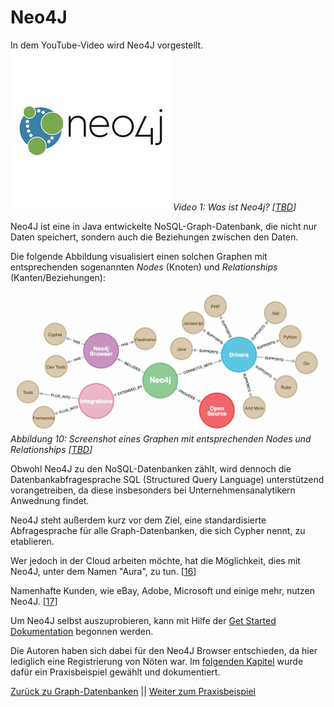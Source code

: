 # Neo4J

In dem YouTube-Video wird Neo4J vorgestellt.
[![Was ist Neo4J?](../images/neo4J.jpg)](https://www.youtube.com/watch?v=GM9bB4ytGao)
*Video 1: Was ist Neo4j? [[TBD](ttps://www.youtube.com/watch?v=GM9bB4ytGao)]*

Neo4J ist eine in Java entwickelte NoSQL-Graph-Datenbank, die nicht nur Daten speichert, sondern auch die Beziehungen zwischen den Daten.

Die folgende Abbildung visualisiert einen solchen Graphen mit  entsprechenden sogenannten *Nodes* (Knoten) und *Relationships* (Kanten/Beziehungen):

![Graph-Datenbank Neo4J](../images/Neo4J.png)
*Abbildung 10: Screenshot eines Graphen mit entsprechenden Nodes und Relationships [[TBD](https://neo4j.com/developer/get-started/)]*

Obwohl Neo4J zu den NoSQL-Datenbanken zählt, wird dennoch die Datenbankabfragesprache SQL (Structured Query Language) unterstützend vorangetreiben, da diese insbesonders bei Unternehmensanalytikern Anwednung findet.

Neo4J steht außerdem kurz vor dem Ziel, eine standardisierte Abfragesprache für alle Graph-Datenbanken, die sich Cypher nennt, zu etablieren.

Wer jedoch in der Cloud arbeiten möchte, hat die Möglichkeit, dies mit Neo4J, unter dem Namen "Aura", zu tun. [[16](https://www.bigdata-insider.de/graph-datenbanken-a-887332/)]

Namenhafte Kunden, wie eBay, Adobe, Microsoft und einige mehr, nutzen Neo4J. [[17](https://neo4j.com/customers/?ref=home)]

Um Neo4J selbst auszuprobieren, kann mit Hilfe der [Get Started Dokumentation](https://neo4j.com/developer/get-started/) begonnen werden.

Die Autoren haben sich dabei für den Neo4J Browser entschieden, da hier lediglich eine Registrierung von Nöten war. Im [folgenden Kapitel](./Neo4j-Example.md) wurde dafür ein Praxisbeispiel gewählt und dokumentiert.

[Zurück zu Graph-Datenbanken](./Graphdatabase.md) || [Weiter zum Praxisbeispiel](./Neo4j-Example.md)
